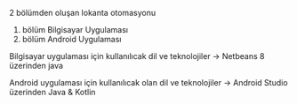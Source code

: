 2 bölümden oluşan lokanta otomasyonu
1. bölüm Bilgisayar Uygulaması
2. bölüm Android Uygulaması
  
  Bilgisayar uygulaması için kullanılıcak dil ve teknolojiler -> Netbeans 8 üzerinden java
  
  Android uygulaması için kullanılıcak olan dil ve teknolojiler -> Android Studio üzerinden Java & Kotlin

